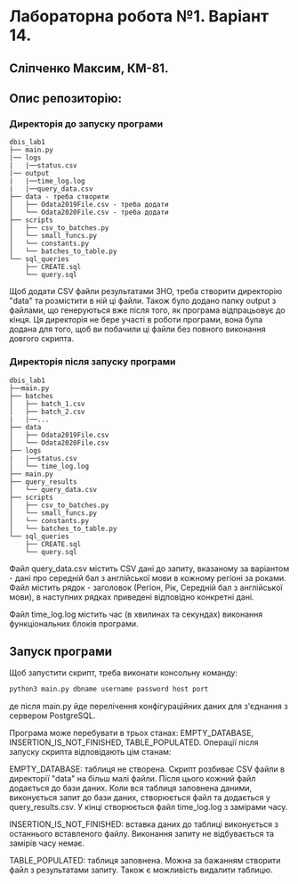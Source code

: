 # Лабораторна робота №1. Варіант 14.
## Сліпченко Максим, КМ-81.
## Опис репозиторію:

### Директорія до запуску програми
```
dbis_lab1
├── main.py
|── logs
|   |──status.csv
|── output
|   |──time_log.log
|   |──query_data.csv
├── data - треба створити
│   ├── Odata2019File.csv - треба додати
│   └── Odata2020File.csv - треба додати
├── scripts
│   ├── csv_to_batches.py
│   └── small_funcs.py
│   └── constants.py
│   └── batches_to_table.py
└── sql_queries
    ├── CREATE.sql
    └── query.sql

```
Щоб додати CSV файли результатами ЗНО, треба створити директорію "data" та розмістити в ній ці файли.
Також було додано папку output з файлами, що генеруються вже після того, як програма відпрацьовує до кінця. Ця директорія не бере участі в роботи програми, вона була додана для того, щоб ви побачили ці файли без повного виконання довгого скрипта.
### Директорія після запуску програми
```
dbis_lab1
├──main.py
├── batches
│   ├── batch_1.csv
│   ├── batch_2.csv
|   |──...
├── data
│   ├── Odata2019File.csv
│   └── Odata2020File.csv
├── logs
|   |──status.csv
│   └── time_log.log
├── main.py
├── query_results
│   └── query_data.csv
├── scripts
│   ├── csv_to_batches.py
│   └── small_funcs.py
│   └── constants.py
│   └── batches_to_table.py
└── sql_queries
    ├── CREATE.sql
    └── query.sql

```
Файл query_data.csv містить CSV дані до запиту, вказаному за варіантом - дані про середній бал з англійської мови в кожному регіоні за роками. Файл містить рядок - заголовок (Регіон, Рік, Середній бал з англійської мови), в наступних рядках приведені відповідно конкретні дані.

Файл time_log.log містить час (в хвилинах та секундах) виконання функціональних блоків програми.
## Запуск програми

Щоб запустити скрипт, треба виконати консольну команду:

```bash
python3 main.py dbname username password host port
```
де після main.py йде перелічення конфігураційних даних для з'єднання з сервером PostgreSQL.

Програма може перебувати в трьох станах: EMPTY_DATABASE, INSERTION_IS_NOT_FINISHED, TABLE_POPULATED. Операції після запуску скрипта відповідають цім станам:

EMPTY_DATABASE: таблиця не створена. Скрипт розбиває CSV файли в директорії "data" на більш малі файли. Після цього кожний файл додається до бази даних. Коли вся таблиця заповнена даними, виконується запит до бази даних, створюється файл та додається у query_results.csv. У кінці створюється файл time_log.log з замірами часу.

INSERTION_IS_NOT_FINISHED: вставка даних до таблиці виконується з останнього вставленого файлу. Виконання запиту не відбувається та замірів часу немає.

TABLE_POPULATED: таблиця заповнена. Можна за бажанням створити файл з результатами запиту. Також є можливість видалити таблицю.
